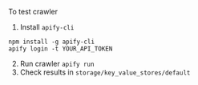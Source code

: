 To test crawler 

1. Install `apify-cli`

```
npm install -g apify-cli
apify login -t YOUR_API_TOKEN
```
2. Run crawler `apify run`
3. Check results in `storage/key_value_stores/default`